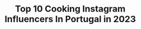 ---
title: Top 10 Cooking Instagram Influencers In Portugal in 2023
description: >-
  Find top cooking Instagram influencers in Portugal in 2023. Most popular hashtags: #family #food #cooking #foodphotography.
platform: Instagram
hits: 81
text_top: See the most popular Instagram profiles on inBeat.
text_bottom: inBeat holds 81 Instagram influencers like this in Portugal for you to contact.
profiles:
  - username: "juliabelard"
    fullname: >-
      Júlia Mantero Belard
    bio: >-
      Portuguese Actress 🌿 natural living & maternity 📩 juliabelardact@gmail.com 👩🏻‍🍳 currently cooking 👉🏻 #tipsdajulia
    location: "Portugal"
    followers: 142701
    engagement: 265
    commentsToLikes: 0.274210
    id: ck5cac73md5ar0i112mxgdpsm
    verified: false
    hashtags: "#vichy, #protocoloantirrugas, #pub, #apelevivemaisforte"
  - username: "martilicious_food"
    fullname: >-
      Marta Ferreira
    bio: >-
      🇵🇹 FoodBlogger 🌱 Plant Based Workshop & Cooking classes Food styling & Recipe developer Contact me👇🏻 💌 martiliciousfood@gmail.com #martilicious_food
    location: "Portugal"
    followers: 51176
    engagement: 189
    commentsToLikes: 0.040061
    id: ck134wkntyjh50i19dqthlm4z
    verified: false
    hashtags: "#mybabyoli, #livebymartilicious, #vegan, #iswari"
  - username: "thehealthysins"
    fullname: >-
      Sónia & Diogo | Food & Photo
    bio: >-
      | Food Photographer | Cook and Bake lovers | Recipe creators | For collab ✉︎ info@sonia-pereira.com
    location: "Portugal"
    followers: 11836
    engagement: 643
    commentsToLikes: 0.089771
    id: ck0ueb4m1l2c30i19g80ev9ux
    verified: false
    hashtags: "#bakeandshare, #inmykitchen, #food52, #iamsomartha"
  - username: "teixeiramafalda"
    fullname: >-
      Mafalda Teixeira
    bio: >-
      TikTok: mafalda_teixeira- 172 Mil Portuguese Actress 🎭 My Project @funnycookkid 🍓
    location: "Portugal"
    followers: 63669
    engagement: 304
    commentsToLikes: 0.021548
    id: ck6ualr8v49km0j718ixnk2i1
    verified: true
    hashtags: "#summer, #instadaily, #monchique, #vacations"
  - username: "_oliverpape_"
    fullname: >-
      O L I V E R   P A P E
    bio: >-
      YOUNG CHEF • nature 🌱 • movement 🧘🏻‍♂️ • create delicious food🔪contact me📩 #jidlojezivot #prostejsem #breathemotherfucker
    location: "Portugal"
    followers: 38129
    engagement: 289
    commentsToLikes: 0.007338
    id: ck0u9suw6ajvr0i196blbrfnp
    verified: false
    hashtags: "#praha, #dog, #spoluprace, #nature"
  - username: "thenomadsfamily"
    fullname: >-
      A nomadic life since 2008
    bio: >-
      Val & Tim | Fenna & Ziggy |📍🇵🇹 Letsbenomads Coaching 🌿 Moving through life to our own beat ⚡@salomonfreeski @we_are_sungod Founders of The Nomads Bus
    location: "Portugal"
    followers: 15623
    engagement: 148
    commentsToLikes: 0.050747
    id: ck6u604b0crnk0j71exqsapaa
    verified: false
    hashtags: "#schwarzwald, #keeneurope, #fennarebecca, #unboredonboard"
  - username: "davidleite"
    fullname: >-
      David Leite | Leites Culinaria
    bio: >-
      Founder | Leite's Culinaria Author | New #Portuguese Table Host | Talking With My Mouth Full Tag yr pix #LeitesCulinaria 3x James Beard Award winner
    location: "Portugal"
    followers: 17439
    engagement: 196
    commentsToLikes: 0.057344
    id: ckap9lw4osot50i78tva693hp
    verified: false
    hashtags: "#leitesculinaria, #thekitchn, #foodblogfeed, #foodpornshare"
  - username: "gui.mps"
    fullname: >-
      ɢᴜɪ
    bio: >-
      Lisbon, Portugal 🇵🇹 📩 geral.guilhermemachado@gmail.com
    location: "Portugal"
    followers: 72956
    engagement: 537
    commentsToLikes: 0.003508
    id: ck15tf0omhrbn0i19m1wy6oo7
    verified: false
    hashtags: "#azores, #portugal, #night, #chefgui"
  - username: "go_rambler"
    fullname: >-
      Rashmi + Amit
    bio: >-
      -Traveller -Poet,architect Paid promotions available! DM for swipe up DM for collab🤗
    location: "Portugal"
    followers: 11274
    engagement: 279
    commentsToLikes: 0.179282
    id: ck14j3ujhihwx0i19xv6h0xch
    verified: false
    hashtags: "#familytravel, #cheflife, #covid, #lifestyle"
  - username: "ruimotaa"
    fullname: >-
      RUI MOTA
    bio: >-
      👨‍🍳 Chef, Teacher & Food Designer 👨‍🎓 MSc in Gastronomic Sciences | ISA UL 📍 Based in Lisbon | 25 yrs
    location: "Portugal"
    followers: 10212
    engagement: 868
    commentsToLikes: 0.024177
    id: ck0u6ea241oge0i19f8i1ndi1
    verified: false
    hashtags: "#chefsofinstagram, #chefsplating, #catering, #sosaingredientes"
---